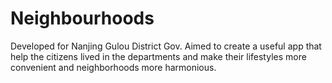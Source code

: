 # Neighbourhoods
Developed for Nanjing Gulou District Gov.  Aimed to create a useful app that help the citizens lived in the departments and make their lifestyles more convenient and neighborhoods more harmonious.
